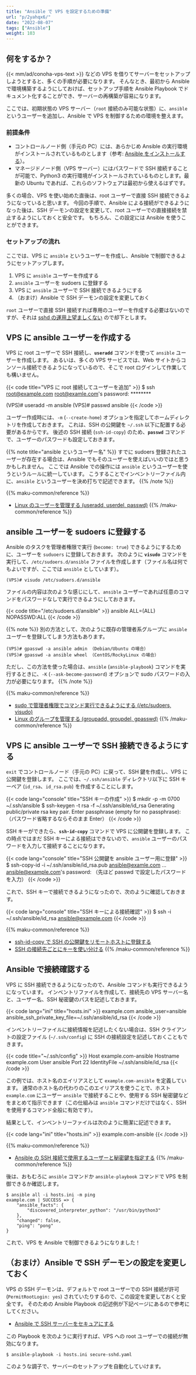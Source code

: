 ```yaml
---
title: "Ansible で VPS を設定するための準備"
url: "p/2yahqx6/"
date: "2022-08-07"
tags: ["Ansible"]
weight: 103
---
```


何をするか？
----

{{< mm/ad/conoha-vps-text >}} などの VPS を借りてサーバーをセットアップしようとすると、多くの手順が必要になります。
そんなとき、最初から Ansible で環境構築するようにしておけば、セットアップ手順を Ansible Playbook でドキュメント化することができ、サーバーの再構築が容易になります。

ここでは、初期状態の VPS サーバー（`root` 接続のみ可能な状態）に、`ansible` というユーザーを追加し、Ansible で VPS を制御するための環境を整えます。

### 前提条件

- コントロールノード側（手元の PC）には、あらかじめ Ansible の実行環境がインストールされているものとします（参考: [Ansible をインストールする](/p/m7ju6fq/)）。
- マネージドノード側（VPS サーバー）にはパスワードで SSH 接続することが可能で、Python3 の実行環境がインストールされているものとします。最新の Ubuntu であれば、これらのソフトウェアは最初から使えるはずです。

多くの場合、VPS を使い始めた直後は、root ユーザーで直接 SSH 接続できるようになっていると思います。
今回の手順で、Ansible による接続ができるようになった後は、SSH デーモンの設定を変更して、root ユーザーでの直接接続を禁止するようにしておくと安全です。
もちろん、この設定には Ansible を使うことができます。

### セットアップの流れ

ここでは、VPS に `ansible` というユーザーを作成し、Ansible で制御できるようにセットアップします。

1. VPS に `ansible` ユーザーを作成する
1. `ansible` ユーザーを sudoers に登録する
1. VPS に `ansible` ユーザーで SSH 接続できるようにする
1. （おまけ）Ansible で SSH デーモンの設定を変更しておく

`root` ユーザーで直接 SSH 接続すれば専用のユーザーを作成する必要はないのですが、それは [sshd の運用上望ましくない](/p/42cmu5d/) ので却下とします。


VPS に ansible ユーザーを作成する
----

VPS に root ユーザーで SSH 接続し、__`useradd`__ コマンドを使って `ansible` ユーザーを作成します。
あるいは、多くの VPS サービスでは、Web サイトからコンソール接続できるようになっているので、そこで root ログインして作業しても構いません。

{{< code title="VPS に root 接続してユーザーを追加" >}}
$ ssh root@example.com
root@examle.com's password: ********

(VPS)# useradd -m ansible
(VPS)# passwd ansible
{{< /code >}}

ユーザー作成時には、`-m` (`--create-home`) オプションを指定してホームディレクトリを作成しておきます。
これは、SSH の公開鍵を `~/.ssh` 以下に配置する必要があるからです。
後述の SSH 接続 (`ssh-id-copy`) のため、__`passwd`__ コマンドで、ユーザーのパスワードも設定しておきます。

{{% note title="ansible というユーザー名" %}}
すでに sudoers 登録されたユーザーが存在する場合は、Ansible でもそのユーザーを使えばいいのではと思うかもしれません。
ここでは Ansible での操作には `ansible` というユーザーを使うというルールに統一しています。
こうすることでインベントリーファイル内に、`ansible` というユーザーを決め打ちで記述できます。
{{% /note %}}

{{% maku-common/reference %}}
- [Linux のユーザーを管理する (useradd, userdel, passwd)](/p/7m5k3hx/)
{{% /maku-common/reference %}}


ansible ユーザーを sudoers に登録する
----

Ansible のタスクを管理者権限で実行 (`become: true`) できるようにするために、ユーザーを `suduoers` に登録しておきます。
次のように __`visudo`__ コマンドを実行して、`/etc/sudoers.d/ansible` ファイルを作成します（ファイル名は何でもよいですが、ここでは `ansible` としています）。

```console
(VPS)# visudo /etc/sudoers.d/ansible
```

ファイルの内容は次のような感じにして、`ansible` ユーザーであれば任意のコマンドをパスワードなしで実行できるようにしておきます。

{{< code title="/etc/sudoers.d/ansible" >}}
ansible ALL=(ALL) NOPASSWD:ALL
{{< /code >}}

{{% note %}}
別の方法として、次のように既存の管理者系グループに `ansible` ユーザーを登録してしまう方法もあります。

```
(VPS)# gpasswd -a ansible admin （Debian/Ubuntu の場合）
(VPS)# gpasswd -a ansible wheel （CentOS/RockyLinux の場合）
```

ただし、この方法を使った場合は、`ansible` (`ansible-playbook`) コマンドを実行するときに、`-K` (`--ask-become-password`) オプションで sudo パスワードの入力が必要になります。
{{% /note %}}

{{% maku-common/reference %}}
- [sudo で管理者権限でコマンド実行できるようにする (/etc/sudoers, visudo)](/p/h5v6gqz/)
- [Linux のグループを管理する (groupadd, groupdel, gpasswd)](/p/uexfvcs/)
{{% /maku-common/reference %}}


VPS に ansible ユーザーで SSH 接続できるようにする
----

`exit` でコントロールノード（手元の PC）に戻って、SSH 鍵を作成し、VPS に公開鍵を登録します。
ここでは、`~/.ssh/ansible` ディレクトリ以下に SSH キーペア (`id_rsa`、`id_rsa.pub`) を作成することにします。

{{< code lang="console" title="SSH キーの作成" >}}
$ mkdir -p -m 0700 ~/.ssh/ansible
$ ssh-keygen -t rsa -f ~/.ssh/ansible/id_rsa
Generating public/private rsa key pair.
Enter passphrase (empty for no passphrase): （パスワード省略するならそのまま Enter）
{{< /code >}}

SSH キーができたら、__`ssh-id-copy`__ コマンドで VPS に公開鍵を登録します。
この時点ではまだ SSH キーによる接続はできないので、`ansible` ユーザーのパスワードを入力して接続することになります。

{{< code lang="console" title="SSH 公開鍵を ansible ユーザー用に登録" >}}
$ ssh-copy-id -i ~/.ssh/ansible/id_rsa.pub ansible@examle.com
...
ansible@example.com's password: （先ほど passwd で設定したパスワードを入力）
{{< /code >}}

これで、SSH キーで接続できるようになったので、次のように確認しておきます。

{{< code lang="console" title="SSH キーによる接続確認" >}}
$ ssh -i ~/.ssh/ansible/id_rsa ansible@example.com
{{< /code >}}

{{% maku-common/reference %}}
- [ssh-id-copy で SSH の公開鍵をリモートホストに登録する](/p/2mzbmw8/)
- [SSH の接続先ごとにキーを使い分ける](/p/szajt4d/)
{{% /maku-common/reference %}}


Ansible で接続確認する
----

VPS に SSH 接続できるようになったので、Ansible コマンドも実行できるようになっています。
インベントリファイルを作成して、接続先の VPS サーバー名と、ユーザー名、SSH 秘密鍵のパスを記述しておきます。

{{< code lang="ini" title="hosts.ini" >}}
example.com ansible_user=ansible ansible_ssh_private_key_file=~/.ssh/ansible/id_rsa
{{< /code >}}

インベントリーファイルに接続情報を記述したくない場合は、SSH クライアントの設定ファイル (`~/.ssh/config`) に SSH の接続設定を記述しておくこともできます。

{{< code title="~/.ssh/config" >}}
Host example.com-ansible
    Hostname example.com
    User ansible
    Port 22
    IdentityFile ~/.ssh/ansible/id_rsa
{{< /code >}}

この例では、ホスト名のエイリアスとして `example.com-ansible` を定義しています。
通常のホスト名の代わりのこのエイリアスを使うことで、ホスト `example.com` にユーザー `ansible` で接続することや、使用する SSH 秘密鍵などをまとめて指示できます（この仕組みは `ansible` コマンドだけではなく、SSH を使用するコマンド全般に有効です）。

結果として、インベントリーファイルは次のように簡潔に記述できます。

{{< code lang="ini" title="hosts.ini" >}}
example.com-ansible
{{< /code >}}

{{% maku-common/reference %}}
- [Ansible の SSH 接続で使用するユーザーと秘密鍵を指定する](/p/n3jygwd/)
{{% /maku-common/reference %}}

後は、おもむろに `ansible` コマンドか `ansible-playbook` コマンドで VPS を制御できるか確認します。

```console
$ ansible all -i hosts.ini -m ping
example.com | SUCCESS => {
    "ansible_facts": {
        "discovered_interpreter_python": "/usr/bin/python3"
    },
    "changed": false,
    "ping": "pong"
}
```

これで、VPS を Ansible で制御できるようになりました！


（おまけ）Ansible で SSH デーモンの設定を変更しておく
----

VPS の SSH デーモンは、デフォルトで root ユーザーでの SSH 接続が許可 (`PermitRootLogin: yes`) されていたりするので、この設定を変更しておくと安全です。
そのための Ansible Playbook の記述例が下記ページにあるので参考にしてください。

- [Ansible で SSH サーバーをセキュアにする](/p/hufvdta/)

この Playbook を次のように実行すれば、VPS への root ユーザーでの接続が無効になります。

```console
$ ansible-playbook -i hosts.ini secure-sshd.yaml
```

このような調子で、サーバーのセットアップを自動化していけます。

